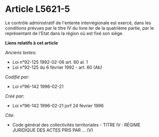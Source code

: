 # Article L5621-5

Le contrôle administratif de l'entente interrégionale est exercé, dans les conditions prévues par le titre IV du livre Ier de
la quatrième partie, par le représentant de l'Etat dans la région où est fixé son siège.

**Liens relatifs à cet article**

_Anciens textes_:

  - Loi n°92-125 1992-02-06 art. 60 al. 1
  - Loi n°92-125 du 6 février 1992 - art. 60 (Ab)

_Codifié par_:

  - Loi n°96-142 1996-02-21

_Créé par_:

  - Loi n°96-142 1996-02-21 jorf 24 février 1996

_Cite_:

  - Code général des collectivités territoriales -  TITRE IV : RÉGIME JURIDIQUE DES ACTES PRIS PAR ... (V)
